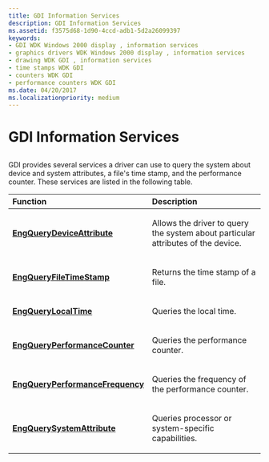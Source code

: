 ```yaml
---
title: GDI Information Services
description: GDI Information Services
ms.assetid: f3575d68-1d90-4ccd-adb1-5d2a26099397
keywords:
- GDI WDK Windows 2000 display , information services
- graphics drivers WDK Windows 2000 display , information services
- drawing WDK GDI , information services
- time stamps WDK GDI
- counters WDK GDI
- performance counters WDK GDI
ms.date: 04/20/2017
ms.localizationpriority: medium
---
```


# GDI Information Services


## <span id="ddk_gdi_information_services_gg"></span><span id="DDK_GDI_INFORMATION_SERVICES_GG"></span>


GDI provides several services a driver can use to query the system about device and system attributes, a file's time stamp, and the performance counter. These services are listed in the following table.

<table>
<colgroup>
<col width="50%" />
<col width="50%" />
</colgroup>
<thead>
<tr class="header">
<th align="left">Function</th>
<th align="left">Description</th>
</tr>
</thead>
<tbody>
<tr class="odd">
<td align="left"><p><a href="/windows/desktop/api/winddi/nf-winddi-engquerydeviceattribute" data-raw-source="[&lt;strong&gt;EngQueryDeviceAttribute&lt;/strong&gt;](/windows/desktop/api/winddi/nf-winddi-engquerydeviceattribute)"><strong>EngQueryDeviceAttribute</strong></a></p></td>
<td align="left"><p>Allows the driver to query the system about particular attributes of the device.</p></td>
</tr>
<tr class="even">
<td align="left"><p><a href="/windows/desktop/api/winddi/nf-winddi-engqueryfiletimestamp" data-raw-source="[&lt;strong&gt;EngQueryFileTimeStamp&lt;/strong&gt;](/windows/desktop/api/winddi/nf-winddi-engqueryfiletimestamp)"><strong>EngQueryFileTimeStamp</strong></a></p></td>
<td align="left"><p>Returns the time stamp of a file.</p></td>
</tr>
<tr class="odd">
<td align="left"><p><a href="/windows/desktop/api/winddi/nf-winddi-engquerylocaltime" data-raw-source="[&lt;strong&gt;EngQueryLocalTime&lt;/strong&gt;](/windows/desktop/api/winddi/nf-winddi-engquerylocaltime)"><strong>EngQueryLocalTime</strong></a></p></td>
<td align="left"><p>Queries the local time.</p></td>
</tr>
<tr class="even">
<td align="left"><p><a href="/windows/desktop/api/winddi/nf-winddi-engqueryperformancecounter" data-raw-source="[&lt;strong&gt;EngQueryPerformanceCounter&lt;/strong&gt;](/windows/desktop/api/winddi/nf-winddi-engqueryperformancecounter)"><strong>EngQueryPerformanceCounter</strong></a></p></td>
<td align="left"><p>Queries the performance counter.</p></td>
</tr>
<tr class="odd">
<td align="left"><p><a href="/windows/desktop/api/winddi/nf-winddi-engqueryperformancefrequency" data-raw-source="[&lt;strong&gt;EngQueryPerformanceFrequency&lt;/strong&gt;](/windows/desktop/api/winddi/nf-winddi-engqueryperformancefrequency)"><strong>EngQueryPerformanceFrequency</strong></a></p></td>
<td align="left"><p>Queries the frequency of the performance counter.</p></td>
</tr>
<tr class="even">
<td align="left"><p><a href="/windows/desktop/api/winddi/nf-winddi-engquerysystemattribute" data-raw-source="[&lt;strong&gt;EngQuerySystemAttribute&lt;/strong&gt;](/windows/desktop/api/winddi/nf-winddi-engquerysystemattribute)"><strong>EngQuerySystemAttribute</strong></a></p></td>
<td align="left"><p>Queries processor or system-specific capabilities.</p></td>
</tr>
</tbody>
</table>

 

